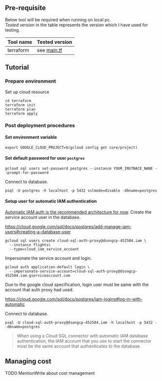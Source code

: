 
## Pre-requisite

Below tool will be required when running on local pc.  
_Tested version_ in the table represents the version which I have used for testing.

| Tool name         | Tested version                                                |
|-------------------|---------------------------------------------------------------|
| terraform         | see [main.tf](terraform/main.tf)                              |

## Tutorial

### Prepare environment

Set up cloud resource

```shell
cd terraform
terraform init
terraform plan
terraform apply
```

### Post deployment procedures

#### Set environment variable

```shell
export GOOGLE_CLOUD_PROJECT=$(gcloud config get core/project)
```

#### Set default password for user `postgres`

```shell
gcloud sql users set-password postgres --instance YOUR_INSTNACE_NANE --prompt-for-password
```

Connect to database.

```shell
psql -U postgres -h localhost -p 5432 sslmode=disable -dbname=postgres
```

#### Setup user for automatic IAM authentication

[Automatic IAM auth is the recommended architecture for now](https://cloud.google.com/sql/docs/postgres/iam-authentication#auto-iam-auth).
Create the service account user in the database.

https://cloud.google.com/sql/docs/postgres/add-manage-iam-users#creating-a-database-user

```shell
gcloud sql users create cloud-sql-auth-proxy@dsongcp-452504.iam \
  --instance flights\
  --type=cloud_iam_service_account
```

Impersonate the service account and login.

```shell
gcloud auth application-default login \
  --impersonate-service-account=cloud-sql-auth-proxy@dsongcp-452504.iam.gserviceaccount.com
```

Due to the google cloud specification, login user must be same with the account that auth proxy had used.

https://cloud.google.com/sql/docs/postgres/iam-logins#log-in-with-automatic

Connect to database.

```shell
psql -U cloud-sql-auth-proxy@dsongcp-452504.iam -h localhost -p 5432 --dbname=postgres
```

> When using a Cloud SQL connector with automatic IAM database authentication, 
> the IAM account that you use to start the connector must be the same account that authenticates to the database.

## Managing cost

TODO MentionWrite about cost management